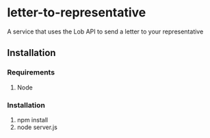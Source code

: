 # letter-to-representative
A service that uses the Lob API to send a letter to your representative

## Installation
### Requirements
  1. Node

### Installation
  1. npm install
  2. node server.js
